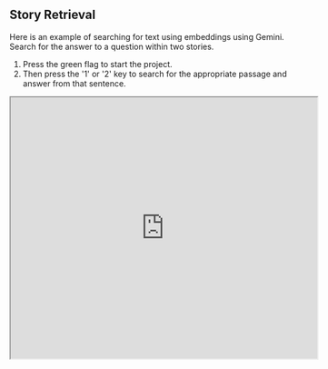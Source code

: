 ## Story Retrieval

Here is an example of searching for text using embeddings using Gemini.
Search for the answer to a question within two stories.

1. Press the green flag to start the project.
2. Then press the '1' or '2' key to search for the appropriate passage and answer from that sentence.

<iframe src="https://xcratch.github.io/editor/player#https://yokobond.github.io/xcx-gai/docs/gai-story_retrieval.sb3" width="540px" height="460px"></iframe>
